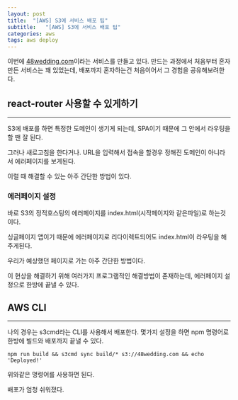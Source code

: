 ```yaml
---
layout: post
title:  "[AWS] S3에 서비스 배포 팁"
subtitle:   "[AWS] S3에 서비스 배포 팁"
categories: aws
tags: aws deploy
---
```


이번에 [48wedding.com](http://48wedding.com)이라는 서비스를 만들고 있다. 만드는 과정에서 처음부터 혼자 만든 서비스는 꽤 있었는데, 배포까지 혼자하는건 처음이어서 그 경험을 공유해보려한다.

## react-router 사용할 수 있게하기

---

S3에 배포를 하면 특정한 도메인이 생기게 되는데, SPA이기 때문에 그 안에서 라우팅을 할 땐 잘 된다.

그러나 새로고침을 한다거나. URL을 입력해서 접속을 할경우 정해진 도메인이 아니라서 에러페이지를 보게된다.

이럴 때 해결할 수 있는 아주 간단한 방법이 있다.

### 에러페이지 설정

바로 S3의 정적호스팅의 에러페이지를 index.html(시작페이지와 같은파일)로 하는것이다.

싱글페이지 앱이기 때문에 에러페이지로 리다이렉트되어도 index.html이 라우팅을 해주게된다.

우리가 예상했던 페이지로 가는 아주 간단한 방법이다.

이 현상을 해결하기 위해 여러가지 프로그램적인 해결방법이 존재하는데, 에러페이지 설정으로 한방에 끝낼 수 있다.

## AWS CLI

---

나의 경우는 s3cmd라는 CLI를 사용해서 배포한다. 몇가지 설정을 하면 npm 명령어로 한방에 빌드와 배포까지 끝낼 수 있다.

```
npm run build && s3cmd sync build/* s3://48wedding.com && echo 'Deployed!'
```

위와같은 명령어를 사용하면 된다.

배포가 엄청 쉬워졌다.
